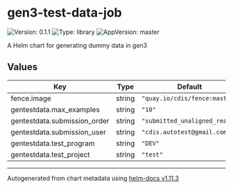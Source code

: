 # gen3-test-data-job

![Version: 0.1.1](https://img.shields.io/badge/Version-0.1.1-informational?style=flat-square) ![Type: library](https://img.shields.io/badge/Type-library-informational?style=flat-square) ![AppVersion: master](https://img.shields.io/badge/AppVersion-master-informational?style=flat-square)

A Helm chart for generating dummy data in gen3

## Values

| Key | Type | Default | Description |
|-----|------|---------|-------------|
| fence.image | string | `"quay.io/cdis/fence:master"` |  |
| gentestdata.max_examples | string | `"10"` |  |
| gentestdata.submission_order | string | `"submitted_unaligned_reads"` |  |
| gentestdata.submission_user | string | `"cdis.autotest@gmail.com"` |  |
| gentestdata.test_program | string | `"DEV"` |  |
| gentestdata.test_project | string | `"test"` |  |

----------------------------------------------
Autogenerated from chart metadata using [helm-docs v1.11.3](https://github.com/norwoodj/helm-docs/releases/v1.11.3)
